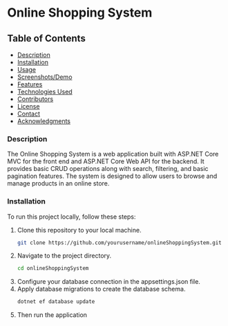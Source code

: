 # Online Shopping System

## Table of Contents
- [Description](#description)
- [Installation](#installation)
- [Usage](#usage)
- [Screenshots/Demo](#screenshotsdemo)
- [Features](#features)
- [Technologies Used](#technologies-used)
- [Contributors](#contributors)
- [License](#license)
- [Contact](#contact)
- [Acknowledgments](#acknowledgments)

### Description

The Online Shopping System is a web application built with ASP.NET Core MVC for the front end and ASP.NET Core Web API for the backend. It provides basic CRUD operations along with search, filtering, and basic pagination features. The system is designed to allow users to browse and manage products in an online store.

### Installation

To run this project locally, follow these steps:

1. Clone this repository to your local machine.
   ```bash
   git clone https://github.com/yourusername/onlineShoppingSystem.git
2. Navigate to the project directory.
   ```bash
   cd onlineShoppingSystem
3. Configure your database connection in the appsettings.json file.
4. Apply database migrations to create the database schema.
   ```bash
   dotnet ef database update
5. Then run the application
